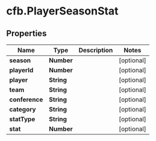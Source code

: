 # cfb.PlayerSeasonStat

## Properties
Name | Type | Description | Notes
------------ | ------------- | ------------- | -------------
**season** | **Number** |  | [optional] 
**playerId** | **Number** |  | [optional] 
**player** | **String** |  | [optional] 
**team** | **String** |  | [optional] 
**conference** | **String** |  | [optional] 
**category** | **String** |  | [optional] 
**statType** | **String** |  | [optional] 
**stat** | **Number** |  | [optional] 


